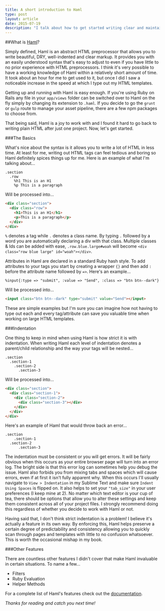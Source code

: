 ```yaml
---
title: A short introduction to Haml
type: post
layout: article
date: 2015-07-19
description: "I talk about how to get started writing clear and maintainable HTML using Haml."
---
```


##What is [Haml](http://haml.info/)?

Simply defined, Haml is an abstract HTML preprocessor that allows you to write beautiful, DRY, well-indented and clear markup.  It provides you with an easily understood syntax that's easy to adjust to even if you have little to no prior experience with HTML preprocessors.  I think it's very possible to have a working knowledge of Haml within a relatively short amount of time.  It took about an hour for me to get used to it, but once I did I saw a noticeable increase in the speed at which I type out my HTML templates.

Getting up and running with Haml is easy enough.  If you're using Ruby on Rails any file in your `app/views` folder can be switched over to Haml on the fly simply by changing its extension to `.haml`.  If you decide to go the `grunt` or `gulp` route to manage your asset pipeline, there are a few npm packages to choose from.

That being said, Haml is a joy to work with and I found it hard to go back to writing plain HTML after just one project.  Now, let's get started.

###The Basics

What's nice about the syntax is it allows you to write a lot of HTML in less time. At least for me, writing out HTML tags can feel tedious and boring so Haml definitely spices things up for me.  Here is an example of what I'm talking about...

```haml
.section
  .row
    %h1 This is an H1
    %p This is a paragraph
```

Will be processed into...

```html
<div class="section">
  <div class="row">
    <h1>This is an H1</h1>
    <p>This is a paragraph</p>
  </div>
</div>
```

`%` denotes a tag while `.` denotes a class name.  By typing `.` followed by a word you are automatically declaring a div with that class. Multiple classes & Ids can be added with ease, `.row.blue.large#woah` will become `<div class="row blue large" id="woah"></div>`.

Attributes in Haml are declared in a standard Ruby hash style.  To add attributes to your tags you start by creating a wrapper `{}` and then add `:` before the attribute name followed by `=>`.  Here's an example...

```haml
%input{:type => "submit", :value => "Send", :class => "btn btn--dark"}
```

Will be processed into...

```html
<input class="btn btn--dark" type="submit" value="Send"></input>
```

These are simple examples but I'm sure you can imagine how not having to type out each and every tag/attribute can save you valuable time when working on large HTML templates.

###Indentation

One thing to keep in mind when using Haml is how strict it is with indentation.  When writing Haml each level of indentation denotes a parent/child relationship and the way your tags will be nested...

```haml
.section
  .section-1
    .section-2
      .section-3
```

Will be processed into...

```html
<div class="section">
  <div class="section-1">
    <div class="section-2">
      <div class="section-3"></div>
    </div>
  </div>
</div>
```

Here's an example of Haml that would throw back an error...

```haml
.section
    .section-1
  .section-2
      .section-3
```

The indentation must be consistent or you will get errors.  It will be fairly obvious when this occurs as your entire browser page will turn into an error log.  The bright side is that this error log can sometimes help you debug the issue.  Haml also forbids you from mixing tabs and spaces which will cause errors, even if at first it isn't fully apparent why.  When this occurs I'll usually navigate to `View > Indentation` in my Sublime Text and make sure `Indent Using Spaces` is flipped on. It also helps to set your `"tab_size"` in your user preferences (I keep mine at 2).  No matter which text editor is your cup of tea, there should be options that allow you to alter these settings and keep them consistent across all of your project files.  I strongly recommend doing this regardless of whether you decide to work with Haml or not.

Having said that, I don't think strict indentation is a problem! I believe it's actually a feature in its own way.  By enforcing this, Haml helps preserve a certain degree of predictability and consistency allowing you to quickly scan through pages and templates with little to no confusion whatsoever.  This is worth the occasional mishap in my book.

###Other Features

There are countless other features I didn't cover that make Haml invaluable in certain situations.  To name a few...

* Filters
* Ruby Evaluation
* Helper Methods

For a complete list of Haml's features check out the [documentation](http://haml.info/docs/yardoc/file.REFERENCE.html).

_Thanks for reading and catch you next time!_

